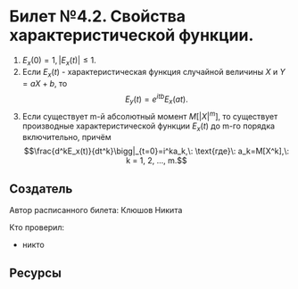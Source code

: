 # Билет №4.2. Свойства характеристической функции.

1) $E_x(0)=1,|E_x(t)| \leq 1$.
2) Если $E_x(t)$ - характеристическая функция случайной величины $X$ и $Y = aX + b$, то 
  $$E_y(t)=e^{itb}E_x(at).$$
3) Если существует m-й абсолютный момент $M[|X|^{m}]$, то существует производные характеристической функции $E_x(t)$ до m-го порядка включительно, причём
$$\frac{d^kE_x(t)}{dt^k}\bigg|_{t=0}=i^ka_k,\: \text{где}\: a_k=M[X^k],\: k = 1, 2, ..., m.$$

## Создатель

Автор расписанного билета: Клюшов Никита

Кто проверил:
- никто

## Ресурсы

